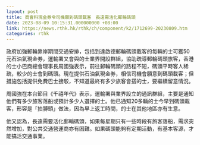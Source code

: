```yaml
---
layout: post
title: 商會料現金券令司機願到碼頭載客　長遠需活化郵輪碼頭
date: 2023-08-09 10:15:31.000000000 +08:00
link: https://news.rthk.hk/rthk/ch/component/k2/1712699-20230809.htm
categories: rthk
---
```


政府加強郵輪靠岸期間交通安排，包括到達啟德郵輪碼頭載客的每輛的士可獲50元石油氣現金券，運輸署又會與的士業界開設群組，協助疏導郵輪碼頭旅客，香港的士小巴商總會理事長周國強表示，前往郵輪碼頭的路程不短，碼頭平時客人稀疏，較少的士會到碼頭。現在提供石油氣現金券，相信司機會願意到碼頭載客；但措施包括提供免費巴士接駁，不知道最終有多少旅客會搭的士，要繼續留意情況。

周國強在本台節目《千禧年代》表示，運輸署與業界設立的通訊群組，主要是通知他們有多少旅客落船或預計多少人選擇的士。他已通知20多輛的士今早到碼頭載客，形容是「拍膊頭」做法，因為早上返工時間，的士在其他地區亦有生意。

他又認為，長遠需要活化郵輪碼頭，如果每星期只有一些時段有旅客落船，需求突然增加，對公共交通營運商亦有困難。如果碼頭能夠有定期活動，有基本客源，才能搞活交通事業。
